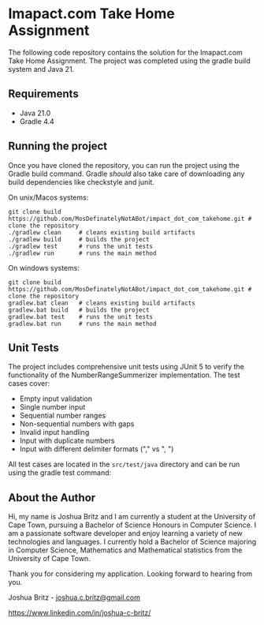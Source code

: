 # Imapact.com Take Home Assignment

The following code repository contains the solution for the Imapact.com Take Home Assignment. 
The project was completed using the gradle build system and Java 21.

## Requirements

- Java 21.0
- Gradle 4.4

## Running the project

Once you have cloned the repository, you can run the project using the Gradle build command. 
Gradle _should_ also take care of downloading any build dependencies like checkstyle and junit.

On unix/Macos systems:

```
git clone build https://github.com/MosDefinatelyNotABot/impact_dot_com_takehome.git # clone the repository 
./gradlew clean     # cleans existing build artifacts
./gradlew build     # builds the project
./gradlew test      # runs the unit tests
./gradlew run       # runs the main method
```

On windows systems:

```
git clone build https://github.com/MosDefinatelyNotABot/impact_dot_com_takehome.git # clone the repository
gradlew.bat clean   # cleans existing build artifacts
gradlew.bat build   # builds the project
gradlew.bat test    # runs the unit tests
gradlew.bat run     # runs the main method
```

## Unit Tests

The project includes comprehensive unit tests using JUnit 5 to verify the functionality of the NumberRangeSummerizer
implementation. The test cases cover:

- Empty input validation
- Single number input
- Sequential number ranges
- Non-sequential numbers with gaps
- Invalid input handling
- Input with duplicate numbers
- Input with different delimiter formats ("," vs ", ")

All test cases are located in the `src/test/java` directory and can be run using the gradle test command:

## About the Author

Hi, my name is Joshua Britz and I am currently a student at the University of Cape Town, pursuing a 
Bachelor of Science Honours in Computer Science. I am a passionate software developer and enjoy 
learning a variety of new technologies and languages. I currently hold a Bachelor of Science majoring in Computer 
Science, Mathematics and Mathematical statistics from the University of Cape Town.

Thank you for considering my application. Looking forward to hearing from you.

Joshua Britz - joshua.c.britz@gmail.com

https://www.linkedin.com/in/joshua-c-britz/